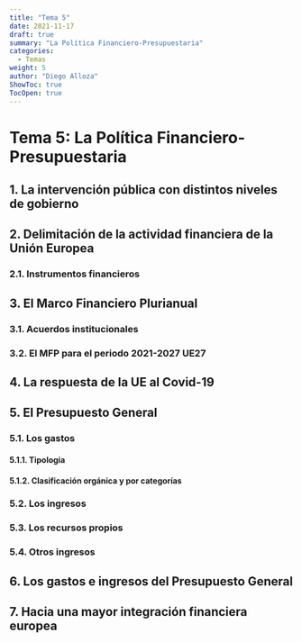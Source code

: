 ```yaml
---
title: "Tema 5"
date: 2021-11-17
draft: true
summary: "La Política Financiero-Presupuestaria"
categories:
  - Temas
weight: 5
author: "Diego Alloza"
ShowToc: true
TocOpen: true
---
```


# Tema 5: La Política Financiero-Presupuestaria

## 1. La intervención pública con distintos niveles de gobierno

## 2. Delimitación de la actividad financiera de la Unión Europea

### 2.1. Instrumentos financieros

## 3. El Marco Financiero Plurianual

### 3.1. Acuerdos institucionales

### 3.2. El MFP para el periodo 2021-2027 UE27

## 4. La respuesta de la UE al Covid-19

## 5. El Presupuesto General

### 5.1. Los gastos

#### 5.1.1. Tipología

#### 5.1.2. Clasificación orgánica y por categorías

### 5.2. Los ingresos

### 5.3. Los recursos propios

### 5.4. Otros ingresos

## 6. Los gastos e ingresos del Presupuesto General

## 7. Hacia una mayor integración financiera europea
